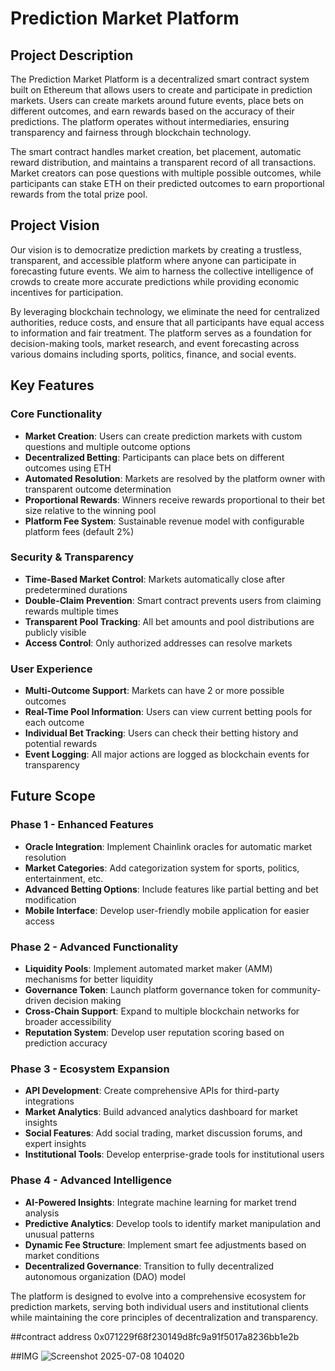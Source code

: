 # Prediction Market Platform

## Project Description

The Prediction Market Platform is a decentralized smart contract system built on Ethereum that allows users to create and participate in prediction markets. Users can create markets around future events, place bets on different outcomes, and earn rewards based on the accuracy of their predictions. The platform operates without intermediaries, ensuring transparency and fairness through blockchain technology.

The smart contract handles market creation, bet placement, automatic reward distribution, and maintains a transparent record of all transactions. Market creators can pose questions with multiple possible outcomes, while participants can stake ETH on their predicted outcomes to earn proportional rewards from the total prize pool.

## Project Vision

Our vision is to democratize prediction markets by creating a trustless, transparent, and accessible platform where anyone can participate in forecasting future events. We aim to harness the collective intelligence of crowds to create more accurate predictions while providing economic incentives for participation. 

By leveraging blockchain technology, we eliminate the need for centralized authorities, reduce costs, and ensure that all participants have equal access to information and fair treatment. The platform serves as a foundation for decision-making tools, market research, and event forecasting across various domains including sports, politics, finance, and social events.

## Key Features

### Core Functionality
- **Market Creation**: Users can create prediction markets with custom questions and multiple outcome options
- **Decentralized Betting**: Participants can place bets on different outcomes using ETH
- **Automated Resolution**: Markets are resolved by the platform owner with transparent outcome determination
- **Proportional Rewards**: Winners receive rewards proportional to their bet size relative to the winning pool
- **Platform Fee System**: Sustainable revenue model with configurable platform fees (default 2%)

### Security & Transparency
- **Time-Based Market Control**: Markets automatically close after predetermined durations
- **Double-Claim Prevention**: Smart contract prevents users from claiming rewards multiple times
- **Transparent Pool Tracking**: All bet amounts and pool distributions are publicly visible
- **Access Control**: Only authorized addresses can resolve markets

### User Experience
- **Multi-Outcome Support**: Markets can have 2 or more possible outcomes
- **Real-Time Pool Information**: Users can view current betting pools for each outcome
- **Individual Bet Tracking**: Users can check their betting history and potential rewards
- **Event Logging**: All major actions are logged as blockchain events for transparency

## Future Scope

### Phase 1 - Enhanced Features
- **Oracle Integration**: Implement Chainlink oracles for automatic market resolution
- **Market Categories**: Add categorization system for sports, politics, entertainment, etc.
- **Advanced Betting Options**: Include features like partial betting and bet modification
- **Mobile Interface**: Develop user-friendly mobile application for easier access

### Phase 2 - Advanced Functionality  
- **Liquidity Pools**: Implement automated market maker (AMM) mechanisms for better liquidity
- **Governance Token**: Launch platform governance token for community-driven decision making
- **Cross-Chain Support**: Expand to multiple blockchain networks for broader accessibility
- **Reputation System**: Develop user reputation scoring based on prediction accuracy

### Phase 3 - Ecosystem Expansion
- **API Development**: Create comprehensive APIs for third-party integrations
- **Market Analytics**: Build advanced analytics dashboard for market insights
- **Social Features**: Add social trading, market discussion forums, and expert insights
- **Institutional Tools**: Develop enterprise-grade tools for institutional users

### Phase 4 - Advanced Intelligence
- **AI-Powered Insights**: Integrate machine learning for market trend analysis
- **Predictive Analytics**: Develop tools to identify market manipulation and unusual patterns
- **Dynamic Fee Structure**: Implement smart fee adjustments based on market conditions
- **Decentralized Governance**: Transition to fully decentralized autonomous organization (DAO) model


The platform is designed to evolve into a comprehensive ecosystem for prediction markets, serving both individual users and institutional clients while maintaining the core principles of decentralization and transparency.


##contract address	0x071229f68f230149d8fc9a91f5017a8236bb1e2b


##IMG
![Screenshot 2025-07-08 104020](https://github.com/user-attachments/assets/2a116bec-17cd-49e3-9da4-b1dc5cc4b81b)
